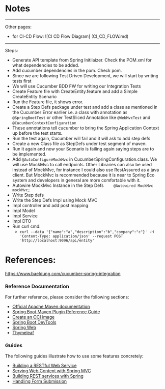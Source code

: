 # Notes

---
Other pages:
* for CI-CD Flow: ![CI CD Flow Diagram] (CI_CD_FLOW.md)
---

Steps:

* Generate API template from Spring Initilaizer. Check the POM.xml for what dependencies to be added.
* Add cucumber dependencies in the pom. Check pom.
* Since we are following Test Driven Development, we will start by writing tests first
* We will use Cucumber BDD FW for writing our Integration Tests
* Create Feature file with CreateEntity.feature and add a Simple CreateEntity Scenario
* Run the Feature file, it shows error. 
* Create a Step Defs package under test and add a class as mentioned in the Cucumber Error earlier i.e.
a class with annotation as ```@SpringBootTest``` or other TestSliced Annotation like ```@WebMvcTest``` and ```@CucumberContextConfiguration```
* These annotations tell cucumber to bring the Spring Application Context up before the test starts.
* Run the test again, Cucumber will fail and it will ask to add step defs
* Create a new Class file as StepDefs under test segment of maven.
* Run it again and now your Scenario is failing again saying steps are to be implemented.
* Add ```@AutoConfigureMockMvc``` in CucumberSpringConfiguration.class. We will use MockMvc to call endpoints. Other Libraries can also be used instead of MockMvc, for instance I could also use RestAssured as a java client. But MockMvc is recommended because it is near to Spring Eco system and developers in general are more comfortable with it.
* Autowire MockMvc Instance in the Step Defs ```    @Autowired MockMvc mockMvc;```
* Write Step defs
* Write the Step Defs Impl using Mock MVC
* Impl controller and add post mapping
* Impl Model
* Impl Service
* Impl  DTO
* Run curl cmd:
  * ```curl --data '{"name":"a","description":"b","company":"c"}' -H 'Content-Type: application/json' --request POST 'http://localhost:9096/api/entity'```


# References:
https://www.baeldung.com/cucumber-spring-integration

### Reference Documentation
For further reference, please consider the following sections:

* [Official Apache Maven documentation](https://maven.apache.org/guides/index.html)
* [Spring Boot Maven Plugin Reference Guide](https://docs.spring.io/spring-boot/docs/2.6.3/maven-plugin/reference/html/)
* [Create an OCI image](https://docs.spring.io/spring-boot/docs/2.6.3/maven-plugin/reference/html/#build-image)
* [Spring Boot DevTools](https://docs.spring.io/spring-boot/docs/2.6.3/reference/htmlsingle/#using-boot-devtools)
* [Spring Web](https://docs.spring.io/spring-boot/docs/2.6.3/reference/htmlsingle/#boot-features-developing-web-applications)
* [Thymeleaf](https://docs.spring.io/spring-boot/docs/2.6.3/reference/htmlsingle/#boot-features-spring-mvc-template-engines)

### Guides
The following guides illustrate how to use some features concretely:

* [Building a RESTful Web Service](https://spring.io/guides/gs/rest-service/)
* [Serving Web Content with Spring MVC](https://spring.io/guides/gs/serving-web-content/)
* [Building REST services with Spring](https://spring.io/guides/tutorials/bookmarks/)
* [Handling Form Submission](https://spring.io/guides/gs/handling-form-submission/)

